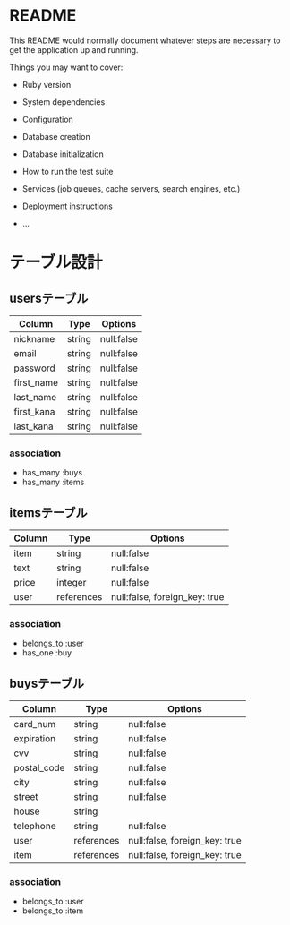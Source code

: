 # README

This README would normally document whatever steps are necessary to get the
application up and running.

Things you may want to cover:

* Ruby version

* System dependencies

* Configuration

* Database creation

* Database initialization

* How to run the test suite

* Services (job queues, cache servers, search engines, etc.)

* Deployment instructions

* ...




# テーブル設計
<!-- マークダウン記法で記述 -->

<!-- ユーザー管理機能のテーブル -->
## usersテーブル

| Column     | Type    | Options    |
| ---------- | ------- | ---------- |
| nickname   | string  | null:false |
| email      | string  | null:false |
| password   | string  | null:false |
| first_name | string  | null:false |
| last_name  | string  | null:false |
| first_kana | string  | null:false |
| last_kana  | string  | null:false |


### association

- has_many :buys
- has_many :items

<!-- 商品情報のテーブル -->
## itemsテーブル

| Column   | Type       | Options                       |
| -------- | ---------- | ----------------------------- |
| item     | string     | null:false                    |
| text     | string     | null:false                    |
| price    | integer    | null:false                    |
| user     | references | null:false, foreign_key: true |

### association

- belongs_to :user
- has_one :buy

<!-- 購入情報のテーブル -->
## buysテーブル

| Column      | Type       | Options                       |
| ----------- | ---------- | ----------------------------  |
| card_num    | string     | null:false                    |
| expiration  | string     | null:false                    |
| cvv         | string     | null:false                    |
| postal_code | string     | null:false                    |
| city        | string     | null:false                    |
| street      | string     | null:false                    |
| house       | string     |                               |
| telephone   | string     | null:false                    |
| user        | references | null:false, foreign_key: true |
| item        | references | null:false, foreign_key: true |

### association

- belongs_to :user
- belongs_to :item